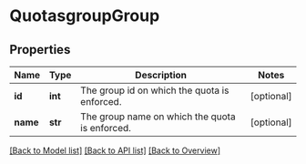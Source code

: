# QuotasgroupGroup

## Properties
Name | Type | Description | Notes
------------ | ------------- | ------------- | -------------
**id** | **int** | The group id on which the quota is enforced. | [optional] 
**name** | **str** | The group name on which the quota is enforced. | [optional] 

[[Back to Model list]](index.md#documentation-for-models) [[Back to API list]](index.md#endpoint-properties) [[Back to Overview]](index.md)


